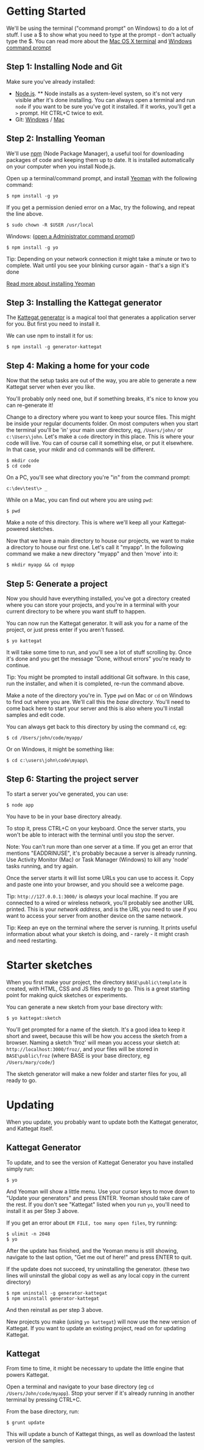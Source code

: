 # Getting Started

We'll be using the terminal ("command prompt" on Windows) to do a lot of stuff. I use a $ to show what you need to type at the prompt - don't actually type the $. You can read more about the [Mac OS X terminal](http://www.dummies.com/how-to/content/how-to-use-basic-unix-commands-to-work-in-terminal.html) and [Windows command prompt](http://www.sophos.com/en-us/support/knowledgebase/13195.aspx)

## Step 1: Installing Node and Git

Make sure you've already installed:
* [Node.js](http://nodejs.org/download/).
** Node installs as a system-level system, so it's not very visible after it's done installing. You can always open a terminal and run `node` if you want to be sure you've got it installed. If it works, you'll get a `>` prompt. Hit CTRL+C twice to exit.
* Git: [Windows](https://code.google.com/p/msysgit/downloads/list?q=full+installer+official+git) / [Mac](http://git-scm.com/download/mac)

## Step 2: Installing Yeoman

We'll use [npm](http://howtonode.org/introduction-to-npm) (Node Package Manager), a useful tool for downloading packages of code and keeping them up to date. It is installed automatically on your computer when you install Node.js.

Open up a terminal/command prompt, and install [Yeoman](http://yeoman.io) with the following command:

```
$ npm install -g yo
```

If you get a permission denied error on a Mac, try the following, and repeat the line above.

```
$ sudo chown -R $USER /usr/local
```


Windows: ([open a Administrator command prompt](http://technet.microsoft.com/en-us/library/cc947813(v=ws.10).aspx))

```
$ npm install -g yo
```

Tip: Depending on your network connection it might take a minute or two to complete. Wait until you see your blinking cursor again - that's a sign it's done

[Read more about installing Yeoman](http://yeoman.io/gettingstarted.html)

## Step 3: Installing the Kattegat generator

The [Kattegat generator](https://github.com/ClintH/generator-kattegat) is a magical tool that generates a application server for you. But first you need to install it.

We can use npm to install it for us:

```
$ npm install -g generator-kattegat
```

## <a name="make-server"></a>Step 4: Making a home for your code

Now that the setup tasks are out of the way, you are able to generate a new Kattegat server when ever you like.

You'll probably only need one, but if something breaks, it's nice to know you can re-generate it!

Change to a directory where you want to keep your source files. This might be inside your regular documents folder. On most computers when you start the terminal you'll be 'in' your main user directory, eg, `/Users/john/` or `c:\Users\john`. Let's make a `code` directory in this place. This is where your code will live. You can of course call it something else, or put it elsewhere. In that case, your mkdir and cd commands will be different.

````
$ mkdir code
$ cd code
````

On a PC, you'll see what directory you're "in" from the command prompt:

````
c:\dev\test\> _
````

While on a Mac, you can find out where you are using `pwd`:

````
$ pwd
````

Make a note of this directory. This is where we'll keep all your Kattegat-powered sketches.

Now that we have a main directory to house our projects, we want to make a directory to house our first one. Let's call it "myapp". In the following command we make a new directory "myapp" and then 'move' into it:

```
$ mkdir myapp && cd myapp
```

## Step 5: Generate a project

Now you should have everything installed, you've got a directory created where you can store your projects, and you're in a terminal with your current directory to be where you want stuff to happen.

You can now run the Kattegat generator. It will ask you for a name of the project, or just press enter if you aren't fussed.

```
$ yo kattegat
```

It will take some time to run, and you'll see a lot of stuff scrolling by. Once it's done and you get the message "Done, without errors" you're ready to continue.

Tip: You might be prompted to install additional Git software. In this case, run the installer, and when it is completed, re-run the command above.

Make a note of the directory you're in. Type `pwd` on Mac or `cd` on Windows to find out where you are. We'll call this the _base directory_. You'll need to come back here to start your server and this is also where you'll install samples and edit code.

You can always get back to this directory by using the command `cd`, eg:

````
$ cd /Users/john/code/myapp/
````

Or on Windows, it might be something like:

````
$ cd c:\users\john\code\myapp\
````

## Step 6: Starting the project server

To start a server you've generated, you can use:

````
$ node app
````

You have to be in your base directory already.

To stop it, press CTRL+C on your keyboard. Once the server starts, you won't be able to interact with the terminal until you stop the server.

Note: You can't run more than one server at a time. If you get an error that mentions "EADDRINUSE", it's probably because a server is already running. Use Activity Monitor (Mac) or Task Manager (Windows) to kill any 'node' tasks running, and try again.

Once the server starts it will list some URLs you can use to access it. Copy and paste one into your browser, and you should see a welcome page.

Tip: `http://127.0.0.1:3000/` is _always_ your local machine. If you are connected to a wired or wireless network, you'll probably see another URL printed. This is your _network address_, and is the URL you need to use if you want to access your server from another device on the same network.

Tip: Keep an eye on the terminal where the server is running. It prints useful information about what your sketch is doing, and - rarely - it might crash and need restarting.

# <a name="make-page"></a> Starter sketches

When you first make your project, the directory `BASE\public\template` is created, with HTML, CSS and JS files ready to go. This is a great starting point for making quick sketches or experiments.

You can generate a new sketch from your base directory with:

````
$ yo kattegat:sketch
`````

You'll get prompted for a name of the sketch. It's a good idea to keep it short and sweet, because this will be how you access the sketch from a browser. Naming a sketch 'froz' will mean you access your sketch at: `http://localhost:3000/froz/`, and your files will be stored in `BASE\public\froz` (where BASE is your base directory, eg `/Users/mary/code/`)

The sketch generator will make a new folder and starter files for you, all ready to go.

# <a name="updating"></a> Updating

When you update, you probably want to update both the Kattegat generator, and Kattegat itself.

## Kattegat Generator

To update, and to see the version of Kattegat Generator you have installed simply run:
````
$ yo
````

And Yeoman will show a little menu. Use your cursor keys to move down to "Update your generators" and press ENTER. Yeoman should take care of the rest. If you don't see "Kattegat" listed when you run `yo`, you'll need to install it as per Step 3 above.

If you get an error about `EM FILE, too many open files`, try running:
````
$ ulimit -n 2048
$ yo
````

After the update has finished, and the Yeoman menu is still showing, navigate to the last option, "Get me out of here!" and press ENTER to quit.

If the update does not succeed, try uninstalling the generator. (these two lines will uninstall the global copy as well as any local copy in the current directory)

````
$ npm uninstall -g generator-kattegat
$ npm uninstall generator-kattegat
````

And then reinstall as per step 3 above.

New projects you make (using `yo kattegat`) will now use the new version of Kattegat. If you want to update an existing project, read on for updating Kattegat.

## Kattegat

From time to time, it might be necessary to update the little engine that powers Kattegat.

Open a terminal and navigate to your base directory (eg `cd /Users/John/code/myapp`). Stop your server if it's already running in another terminal by pressing CTRL+C.

From the base directory, run:

````
$ grunt update
````

This will update a bunch of Kattegat things, as well as download the lastest version of the samples.
